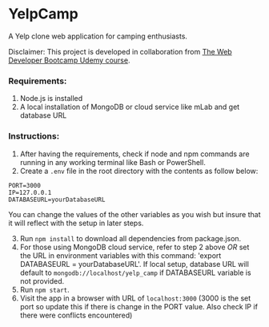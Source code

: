 # YelpCamp
A Yelp clone web application for camping enthusiasts.

Disclaimer: This project is developed in collaboration from [The Web Developer Bootcamp Udemy course](https://www.udemy.com/the-web-developer-bootcamp/).

### Requirements:
1. Node.js is installed
2. A local installation of MongoDB or cloud service like mLab and get database URL

### Instructions:
1. After having the requirements, check if node and npm commands are running in any working terminal like Bash or PowerShell.
2. Create a `.env` file in the root directory with the contents as follow below:
```env
PORT=3000
IP=127.0.0.1
DATABASEURL=yourDatabaseURL
```
You can change the values of the other variables as you wish but insure that it will reflect with the setup in later steps.

3. Run `npm install` to download all dependencies from package.json.
4. For those using MongoDB cloud service, refer to step 2 above *OR* set the URL in environment variables with this command: 'export DATABASEURL = yourDatabaseURL'. If local setup, database URL will default to `mongodb://localhost/yelp_camp` if DATABASEURL variable is not provided.
5. Run `npm start`.
6. Visit the app in a browser with URL of `localhost:3000` (3000 is the set port so update this if there is change in the PORT value. Also check IP if there were conflicts encountered)
